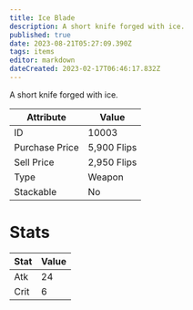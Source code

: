 ```yaml
---
title: Ice Blade
description: A short knife forged with ice.
published: true
date: 2023-08-21T05:27:09.390Z
tags: items
editor: markdown
dateCreated: 2023-02-17T06:46:17.832Z
---
```


A short knife forged with ice.

|Attribute|Value|
|-|-|
|ID|10003|
|Purchase Price|5,900 Flips|
|Sell Price|2,950 Flips|
|Type|Weapon|
|Stackable|No|

# Stats
|Stat|Value|
|-|-|
|Atk|24|
|Crit|6|
